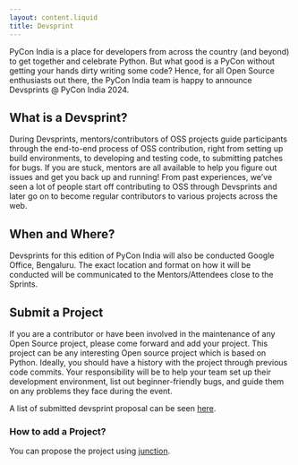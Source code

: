 ```yaml
---
layout: content.liquid
title: Devsprint
---
```


PyCon India is a place for developers from across the country (and beyond) to get together and celebrate Python. But what good is a PyCon without getting your hands dirty writing some code? Hence, for all Open Source enthusiasts out there, the PyCon India team is happy to announce Devsprints @ PyCon India 2024.

## What is a Devsprint?
During Devsprints, mentors/contributors of OSS projects guide participants through the end-to-end process of OSS contribution, right from setting up build environments, to developing and testing code, to submitting patches for bugs. If you are stuck, mentors are all available to help you figure out issues and get you back up and running! From past experiences, we’ve seen a lot of people start off contributing to OSS through Devsprints and later go on to become regular contributors to various projects across the web.

## When and Where?

Devsprints for this edition of PyCon India will also be conducted Google Office, Bengaluru. The exact location and format on how it will be conducted will be communicated to the Mentors/Attendees close to the Sprints.

## Submit a Project
If you are a contributor or have been involved in the maintenance of any Open Source project, please come forward and add your project. This project can be any interesting Open source project which is based on Python. Ideally, you should have a history with the project through previous code commits. Your responsibility will be to help your team set up their development environment, list out beginner-friendly bugs, and guide them on any problems they face during the event.

A list of submitted devsprint proposal can be seen [here](https://in.pycon.org/cfp/devsprint-2024/proposals/).

### How to add a Project?

You can propose the project using [junction](https://in.pycon.org/cfp/devsprint-2024/proposals/).
